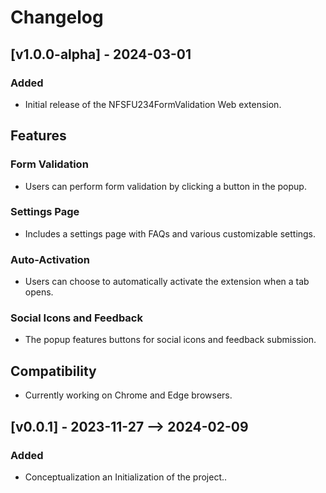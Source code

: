 # Changelog

## [v1.0.0-alpha] - 2024-03-01
### Added
- Initial release of the NFSFU234FormValidation Web extension.

## Features

### Form Validation
- Users can perform form validation by clicking a button in the popup.

### Settings Page
- Includes a settings page with FAQs and various customizable settings.

### Auto-Activation
- Users can choose to automatically activate the extension when a tab opens.

### Social Icons and Feedback
- The popup features buttons for social icons and feedback submission.

## Compatibility
- Currently working on Chrome and Edge browsers.

## [v0.0.1] - 2023-11-27 --> 2024-02-09

### Added
- Conceptualization an Initialization of the project..




